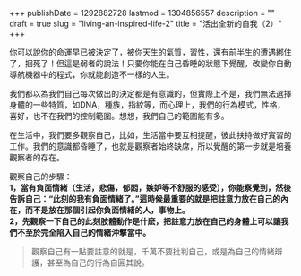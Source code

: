 +++
publishDate = 1292882728
lastmod = 1304856557
description = ""
draft = true
slug = "living-an-inspired-life-2"
title = "活出全新的自我（2）"
+++
<p>你可以說你的命運早已被決定了，被你天生的氣質，習性，還有前半生的遭遇綁住了，捆死了！但這是弱者的說法！只要你能在自己昏睡的狀態下覺醒，改變你自動導航機器中的程式，你就能創造不一樣的人生。</p>
<p>我們都以為我們自己每次做出的決定都是有意識的，但實際上不是，我們無法選擇身體的一些特質，如DNA，種族，指紋等，而心理上，我們的行為模式，性格，喜好，也不在我們的控制範圍。想想，我們自己的範圍能有多。</p>

<p>在生活中，我們要多觀察自己，比如，生活當中要互相提醒，彼此扶持做好實習的工作。我們的意識都昏睡了，也就是觀察者始終缺席，所以覺醒的第一步就是培養觀察者的存在。</p>
<p>觀察自己的步驟：<br>
<b>1，當有負面情緒（生活，悲傷，郁悶，嫉妒等不舒服的感受），你能察覺到，然後告訴自己：“此刻的我有負面情緒了。”這時候最重要的就是把註意力放在自己的內在，而不是放在那個引起你負面情緒的人，事物上。<br>
2，先觀察一下自己的此刻肢體動作是什麽，把註意力放在自己的身體上可以讓我們不至於完全陷入自己的情緒沖擊當中。</b></p>
<blockquote>觀察自己有一點要註意的就是，千萬不要批判自己，或是為自己的情緒辯護，甚至為自己的行為自圓其說。</blockquote>